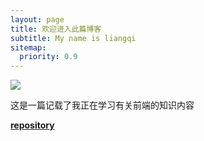 ```yaml
---
layout: page
title: 欢迎进入此篇博客
subtitle: My name is liangqi
sitemap:
  priority: 0.9
---
```


<img src="{{ '/assets/img/timg.gif' | prepend: site.baseurl }}" id="about-img">

<div id="describe-text">
	<p>这是一篇记载了我正在学习有关前端的知识内容</p>
	<p><strong> <a href="https://github.com/knhash/Pudhina"> repository</a> </strong></p>
</div>